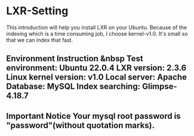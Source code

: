 # LXR-Setting


This introduction will help you install LXR on your Ubuntu.
Because of the indexing which is a time consuming job, I choose kernel-v1.0. It's small so that we can index that fast.

**Environment Instruction**
&nbsp
Test environment: Ubuntu 22.0.4
LXR version: 2.3.6
Linux kernel version: v1.0
Local server: Apache
Database: MySQL
Index searching: Glimpse-4.18.7
-----------------------------------

**Important Notice**
Your mysql root password is "password"(without quotation marks).
-----------------------------------
